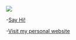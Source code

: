![](https://akjohn.dev)

-[Say Hi!](https://akjohn.dev/lightbulb)

-[Visit my personal website](https://akjohn.dev)
